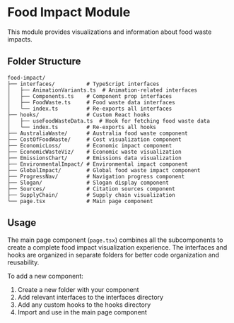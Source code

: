 # Food Impact Module

This module provides visualizations and information about food waste impacts.

## Folder Structure

```
food-impact/
├── interfaces/          # TypeScript interfaces
│   ├── AnimationVariants.ts  # Animation-related interfaces
│   ├── Components.ts    # Component prop interfaces
│   ├── FoodWaste.ts     # Food waste data interfaces
│   └── index.ts         # Re-exports all interfaces
├── hooks/               # Custom React hooks
│   ├── useFoodWasteData.ts  # Hook for fetching food waste data
│   └── index.ts         # Re-exports all hooks
├── AustraliaWaste/      # Australia food waste component
├── CostOfFoodWaste/     # Cost visualization component
├── EconomicLoss/        # Economic impact component
├── EconomicWasteViz/    # Economic waste visualization
├── EmissionsChart/      # Emissions data visualization
├── EnvironmentalImpact/ # Environmental impact component
├── GlobalImpact/        # Global food waste impact component
├── ProgressNav/         # Navigation progress component
├── Slogan/              # Slogan display component
├── Sources/             # Citation sources component
├── SupplyChain/         # Supply chain visualization
└── page.tsx             # Main page component
```

## Usage

The main page component (`page.tsx`) combines all the subcomponents to create a complete food impact visualization experience. The interfaces and hooks are organized in separate folders for better code organization and reusability.

To add a new component:
1. Create a new folder with your component
2. Add relevant interfaces to the interfaces directory
3. Add any custom hooks to the hooks directory
4. Import and use in the main page component 